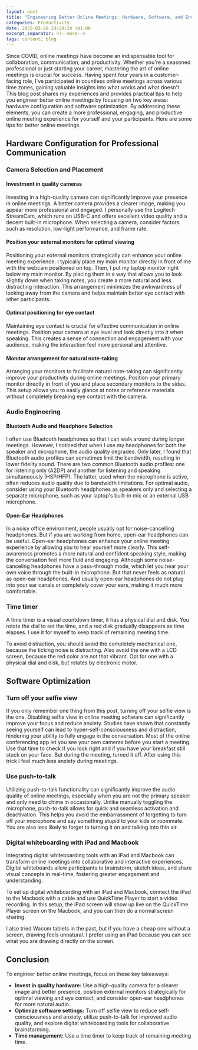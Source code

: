 ```yaml
---
layout: post
title: "Engineering Better Online Meetings: Hardware, Software, and Environment"
categories: Productivity
date: 2025-03-20 23:20:24 +01:00
excerpt_separator: <!--more-->
tags: content, blog
---
```


Since COVID, online meetings have become an indispensable tool for collaboration, communication, and productivity. Whether you're a seasoned professional or just starting your career, mastering the art of online meetings is crucial for success. Having spent four years in a customer-facing role, I've participated in countless online meetings across various time zones, gaining valuable insights into what works and what doesn't. This blog post shares my experiences and provides practical tips to help you engineer better online meetings by focusing on two key areas: hardware configuration and software optimization. By addressing these elements, you can create a more professional, engaging, and productive online meeting experience for yourself and your participants. Here are some tips for better online meetings.

<!--more-->

## Hardware Configuration for Professional Communication

### Camera Selection and Placement

#### Investment in quality cameras

Investing in a high-quality camera can significantly improve your presence in online meetings. A better camera provides a clearer image, making you appear more professional and engaged. I personally use the Logitech StreamCam, which runs on USB-C and offers excellent video quality and a decent built-in microphone. When selecting a camera, consider factors such as resolution, low-light performance, and frame rate.

#### Position your external monitors for optimal viewing

Positioning your external monitors strategically can enhance your online meeting experience. I typically place my main monitor directly in front of me with the webcam positioned on top. Then, I put my laptop monitor right below my main monitor. By placing them in a way that allows you to look slightly down when taking notes, you create a more natural and less distracting interaction. This arrangement minimizes the awkwardness of looking away from the camera and helps maintain better eye contact with other participants.

#### Optimal positioning for eye contact

Maintaining eye contact is crucial for effective communication in online meetings. Position your camera at eye level and look directly into it when speaking. This creates a sense of connection and engagement with your audience, making the interaction feel more personal and attentive.

#### Monitor arrangement for natural note-taking

Arranging your monitors to facilitate natural note-taking can significantly improve your productivity during online meetings. Position your primary monitor directly in front of you and place secondary monitors to the sides. This setup allows you to easily glance at notes or reference materials without completely breaking eye contact with the camera.

### Audio Engineering

#### Bluetooth Audio and Headphone Selection

I often use Bluetooth headphones so that I can walk around during longer meetings. However, I noticed that when I use my headphones for both the speaker and microphone, the audio quality degrades. Only later, I found that Bluetooth audio profiles can sometimes limit the bandwidth, resulting in lower fidelity sound. There are two common Bluetooth audio profiles: one for listening only (A2DP) and another for listening and speaking simultaneously (HSP/HFP). The latter, used when the microphone is active, often reduces audio quality due to bandwidth limitations. For optimal audio, consider using your Bluetooth headphones as speakers only and selecting a separate microphone, such as your laptop's built-in mic or an external USB microphone.

#### Open-Ear Headphones

In a noisy office environment, people usually opt for noise-cancelling headphones. But if you are working from home, open-ear headphones can be useful. Open-ear headphones can enhance your online meeting experience by allowing you to hear yourself more clearly. This self-awareness promotes a more natural and confident speaking style, making the conversation feel more fluid and engaging. Although some noise-canceling headphones have a pass-through mode, which let you hear your own voice through the built-in microphone. But that never feels as natural as open-ear headphones. And usually open-ear headphones do not plug into your ear canals or completely cover your ears, making it much more comfortable.

### Time timer

A time timer is a visual countdown timer, it has a physical dial and disk. You rotate the dial to set the time, and a red disk gradually disappears as time elapses.  I use it for myself to keep track of remaining meeting time.

To avoid distraction, you should avoid the completely mechanical one, because the ticking noise is distracting. Also avoid the one with a LCD screen, because the red color are not that vibrant. Opt for one with a physical dial and disk, but rotates by electronic motor.


## Software Optimization

### Turn off your selfie view

If you only remember one thing from this post, turning off your selfie view is the one. Disabling selfie view in online meeting software can significantly improve your focus and reduce anxiety. Studies have shown that constantly seeing yourself can lead to hyper-self-consciousness and distraction, hindering your ability to fully engage in the conversation. Most of the online conferencing app let you see your own cameras before you start a meeting. Use that time to check if you look right and if you have your breakfast still stuck on your face. But during the meeting, turned it off. After using this trick I feel much less anxiety during meetings.

### Use push-to-talk

Utilizing push-to-talk functionality can significantly improve the audio quality of online meetings, especially when you are not the primary speaker and only need to chime in occasionally. Unlike manually toggling the microphone, push-to-talk allows for quick and seamless activation and deactivation. This helps you avoid the embarrassment of forgetting to turn off your microphone and say something stupid to your kids or roommate. You are also less likely to forget to turning it on and talking into thin air.

### Digital whiteboarding with iPad and Macbook

Integrating digital whiteboarding tools with an iPad and Macbook can transform online meetings into collaborative and interactive experiences. Digital whiteboards allow participants to brainstorm, sketch ideas, and share visual concepts in real-time, fostering greater engagement and understanding.

To set up digital whiteboarding with an iPad and Macbook, connect the iPad to the Macbook with a cable and use QuickTime Player to start a video recording. In this setup, the iPad screen will show up live on the QuickTime Player screen on the Macbook, and you can then do a normal screen sharing.

I also tried Wacom tablets in the past, but if you have a cheap one without a screen, drawing feels unnatural. I prefer using an iPad because you can see what you are drawing directly on the screen.

## Conclusion

To engineer better online meetings, focus on these key takeaways:

*   **Invest in quality hardware:** Use a high-quality camera for a clearer image and better presence, position external monitors strategically for optimal viewing and eye contact, and consider open-ear headphones for more natural audio.
*   **Optimize software settings:** Turn off selfie view to reduce self-consciousness and anxiety, utilize push-to-talk for improved audio quality, and explore digital whiteboarding tools for collaborative brainstorming.
*   **Time management:** Use a time timer to keep track of remaining meeting time.
